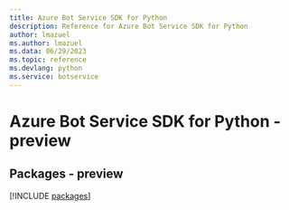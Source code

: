 ```yaml
---
title: Azure Bot Service SDK for Python
description: Reference for Azure Bot Service SDK for Python
author: lmazuel
ms.author: lmazuel
ms.data: 06/29/2023
ms.topic: reference
ms.devlang: python
ms.service: botservice
---
```

# Azure Bot Service SDK for Python - preview
## Packages - preview
[!INCLUDE [packages](bot-service-index.md)]